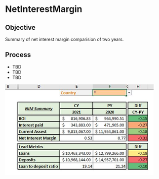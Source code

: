 # NetInterestMargin

## Objective 
Summary of net interest margin comparision of two years. 

## Process 
- TBD
- TBD
- TBD  

![Net Interest Margin](image/NetInterestMargin.JPG)
